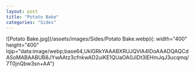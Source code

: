 ```yaml
---
layout: post
title: "Potato Bake"
categories: "Sides"
---
```

![Potato Bake.jpg](/assets/images/Sides/Potato Bake.webp){: width="400" height="400" lqip="data:image/webp;base64,UklGRkYAAABXRUJQVlA4IDoAAADQAQCdASoMABAABUB8JYwAAtz3cfnkwAD2uiKE1QUaOA0JiDt3lEHmJqJ3ucqmq/7T0jnQbw3sn+AA"}

